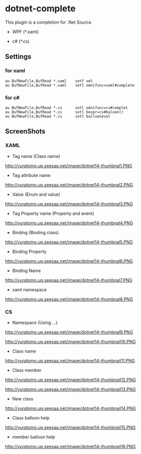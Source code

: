 dotnet-complete
===============
This plugin is a completion for .Net Source.

 - WPF (*.xaml)

 - c# (*.cs)

Settings
--------
### for xaml ###
    au BufNewFile,BufRead *.xaml    setf xml
    au BufNewFile,BufRead *.xaml    setl omnifunc=xaml#complete

### for c# ###
    au BufNewFile,BufRead *.cs      setl omnifunc=cs#complet
    au BufNewFile,BufRead *.cs      setl bexpr=cs#baloon()
    au BufNewFile,BufRead *.cs      setl ballooneval


ScreenShots
-----------

### XAML ###

* Tag name (Class name)

http://yuratomo.up.seesaa.net/image/dotnet14-thumbnal1.PNG

* Tag attribute name

http://yuratomo.up.seesaa.net/image/dotnet14-thumbnal2.PNG

* Value (Enum and value)

http://yuratomo.up.seesaa.net/image/dotnet14-thumbnal3.PNG

* Tag Property name (Property and event)

http://yuratomo.up.seesaa.net/image/dotnet14-thumbnal4.PNG

* Binding (Binding class)

http://yuratomo.up.seesaa.net/image/dotnet14-thumbnal5.PNG

* Binding Property

http://yuratomo.up.seesaa.net/image/dotnet14-thumbnal6.PNG


* Binding Name

http://yuratomo.up.seesaa.net/image/dotnet14-thumbnal7.PNG


* xaml namespace

http://yuratomo.up.seesaa.net/image/dotnet14-thumbnal8.PNG


### CS ###

* Namespace (Using ...)

http://yuratomo.up.seesaa.net/image/dotnet14-thumbnal9.PNG

http://yuratomo.up.seesaa.net/image/dotnet14-thumbnail10.PNG

* Class name

http://yuratomo.up.seesaa.net/image/dotnet14-thumbnail11.PNG

* Class member

http://yuratomo.up.seesaa.net/image/dotnet14-thumbnail12.PNG

http://yuratomo.up.seesaa.net/image/dotnet14-thumbnail13.PNG

* New class

http://yuratomo.up.seesaa.net/image/dotnet14-thumbnail14.PNG

* Class balloon help

http://yuratomo.up.seesaa.net/image/dotnet14-thumbnail15.PNG

* member balloon help

http://yuratomo.up.seesaa.net/image/dotnet14-thumbnail16.PNG




